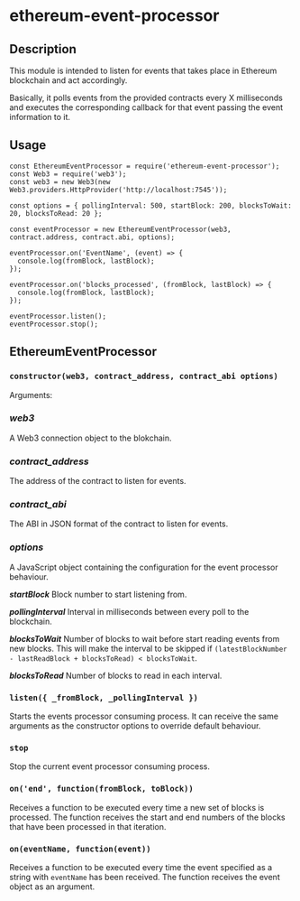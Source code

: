   
# ethereum-event-processor

## Description

This module is intended to listen for events that takes place in Ethereum blockchain and act accordingly.

Basically, it polls events from the provided contracts every X milliseconds and executes the corresponding callback for that event passing the event information to it.

## Usage

  ```
  const EthereumEventProcessor = require('ethereum-event-processor');
  const Web3 = require('web3');
  const web3 = new Web3(new Web3.providers.HttpProvider('http://localhost:7545'));

  const options = { pollingInterval: 500, startBlock: 200, blocksToWait: 20, blocksToRead: 20 };
    
  const eventProcessor = new EthereumEventProcessor(web3, contract.address, contract.abi, options);

  eventProcessor.on('EventName', (event) => {
    console.log(fromBlock, lastBlock); 
  });

  eventProcessor.on('blocks_processed', (fromBlock, lastBlock) => {
    console.log(fromBlock, lastBlock); 
  });

  eventProcessor.listen();
  eventProcessor.stop();
  ```

## **EthereumEventProcessor**

### `constructor(web3, contract_address, contract_abi options)`

Arguments:

### ***web3*** 

A Web3 connection object to the blokchain.

### ***contract_address***

The address of the contract to listen for events.

### ***contract_abi***

The ABI in JSON format of the contract to listen for events.

### ***options***

A JavaScript object containing the configuration for the event processor behaviour.

***startBlock***  Block number to start listening from.

***pollingInterval*** Interval in milliseconds between every poll to the blockchain.

***blocksToWait*** Number of blocks to wait before start reading events from new blocks. This will make the interval to be skipped if `(latestBlockNumber - lastReadBlock + blocksToRead) < blocksToWait`.

***blocksToRead*** Number of blocks to read in each interval.

### `listen({ _fromBlock, _pollingInterval })`

Starts the events processor consuming process. It can receive the same arguments as the constructor options to override default behaviour.

### `stop`

Stop the current event processor consuming process.

### `on('end', function(fromBlock, toBlock))`

Receives a function to be executed every time a new set of blocks is processed. The function receives the start and end numbers of the blocks that have been processed in that iteration.

### `on(eventName, function(event))`

Receives a function to be executed every time the event specified as a string with `eventName` has been received. The function receives the event object as an argument.
